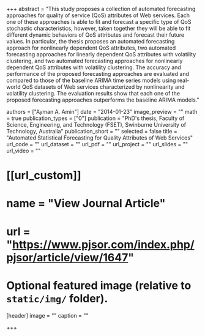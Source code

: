 +++
abstract = "This study proposes a collection of automated forecasting approaches for quality of service (QoS) attributes of Web services. Each one of these approaches is able to fit and forecast a specific type of QoS stochastic characteristics, however, taken together they will be able to fit different dynamic behaviors of QoS attributes and forecast their future values. In particular, the thesis proposes an automated forecasting approach for nonlinearly dependent QoS attributes, two automated forecasting approaches for linearly dependent QoS attributes with volatility clustering, and two automated forecasting approaches for nonlinearly dependent QoS attributes with volatility clustering. The accuracy and performance of the proposed forecasting approaches are evaluated and compared to those of the baseline ARIMA time series models using real-world QoS datasets of Web services characterized by nonlinearity and volatility clustering. The evaluation results show that each one of the proposed forecasting approaches outperforms the baseline ARIMA models."

authors = ["Ayman A. Amin"]
date = "2014-01-23"
image_preview = ""
math = true
publication_types = ["0"]
publication = "PhD's thesis, Faculty of Science, Engineering, and Technology (FSET), Swinburne University of Technology, Australia"
publication_short = ""
selected = false
title = "Automated Statistical Forecasting for Quality Attributes of Web Services"
url_code = ""
url_dataset = ""
url_pdf = ""
url_project = ""
url_slides = ""
url_video = ""

# [[url_custom]]
# name = "View Journal Article"
# url = "https://www.pjsor.com/index.php/pjsor/article/view/1647"

# Optional featured image (relative to `static/img/` folder).
[header]
image = ""
caption = ""

+++
